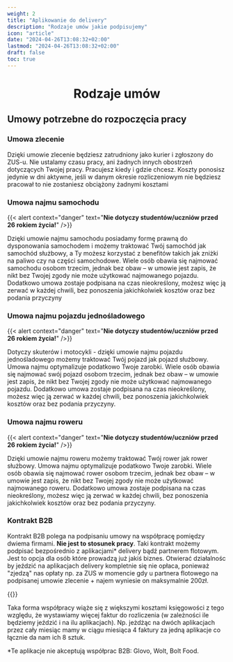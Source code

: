 ```yaml
---
weight: 2
title: "Aplikowanie do delivery"
description: "Rodzaje umów jakie podpisujemy"
icon: "article"
date: "2024-04-26T13:08:32+02:00"
lastmod: "2024-04-26T13:08:32+02:00"
draft: false
toc: true 
---
```


# <p style="text-align: center;">Rodzaje umów</p>

## Umowy potrzebne do rozpoczęcia pracy


### Umowa zlecenie
  Dzięki umowie zlecenie będziesz zatrudniony jako kurier i zgłoszony do
ZUS-u. Nie ustalamy czasu pracy, ani żadnych innych obostrzeń dotyczących
Twojej pracy. Pracujesz kiedy i gdzie chcesz. Koszty ponosisz jedynie w dni aktywne,
jeśli w danym okresie rozliczeniowym nie będziesz pracował to nie zostaniesz
obciążony żadnymi kosztami

### Umowa najmu samochodu 
 {{< alert context="danger" text="<strong>Nie dotyczy studentów/uczniów przed 26 rokiem życia!</strong>" />}}

Dzięki umowie najmu samochodu posiadamy formę prawną do dysponowania
samochodem i możemy traktować Twój samochód jak samochód służbowy, a Ty
możesz korzystać z benefitów takich jak zniżki na paliwo czy na części
samochodowe. Wiele osób obawia się najmować samochodu osobom trzecim,
jednak bez obaw – w umowie jest zapis, że nikt bez Twojej zgody nie może
użytkować najmowanego pojazdu. Dodatkowo umowa zostaje podpisana na czas
nieokreślony, możesz więc ją zerwać w każdej chwili, bez ponoszenia jakichkolwiek kosztów oraz bez podania przyczyny

### Umowa najmu pojazdu jednośladowego
 {{< alert context="danger" text="<strong>Nie dotyczy studentów/uczniów przed 26 rokiem życia!</strong>" />}}
  
  Dotyczy skuterów i motocykli - dzięki umowie najmu pojazdu
jednośladowego możemy traktować Twój pojazd jak pojazd służbowy. Umowa
najmu optymalizuje podatkowo Twoje zarobki. Wiele osób obawia się najmować
swój pojazd osobom trzecim, jednak bez obaw – w umowie jest zapis, że nikt bez
Twojej zgody nie może użytkować najmowanego pojazdu. Dodatkowo umowa
zostaje podpisana na czas nieokreślony, możesz więc ją zerwać w każdej chwili, bez
ponoszenia jakichkolwiek kosztów oraz bez podania przyczyny.

### Umowa najmu roweru
 {{< alert context="danger" text="<strong>Nie dotyczy studentów/uczniów przed 26 rokiem życia!</strong>" />}}

Dzięki umowie najmu roweru możemy traktować Twój rower jak rower służbowy.
Umowa najmu optymalizuje podatkowo Twoje zarobki. Wiele osób obawia się
najmować rower osobom trzecim, jednak bez obaw – w umowie jest zapis, że nikt
bez Twojej zgody nie może użytkować najmowanego roweru. Dodatkowo umowa
zostaje podpisana na czas nieokreślony, możesz więc ją zerwać w każdej chwili, bez
ponoszenia jakichkolwiek kosztów oraz bez podania przyczyny.

### Kontrakt B2B

Kontrakt B2B polega na podpisaniu umowy na współpracę pomiędzy dwiema firmami. **Nie jest to stosunek pracy**. Taki kontrakt możemy podpisać bezpośrednio z aplikacjami* delivery bądź partnerem flotowym. Jest to opcja dla osób które prowadzą już jakiś biznes. Otwierać działalnośc by jeździć na aplikacjach delivery kompletnie się nie opłaca, ponieważ "zjedzą" nas opłaty np. za ZUS w momencie gdy u partnera flotowego na podpisanej umowie zlecenie + najem wyniesie on maksymalnie 200zł.

{{<alert context="warning" text="Działalność nierejestrowana nie może być podmiotem kontraktu B2B ze względu na brak wpisu do CEIDG lub KRS"/>}}

Taka forma współpracy wiąże się z większymi kosztami księgowości z tego względu, że wystawiamy więcej faktur do rozliczenia (w zależności ile będziemy jeździć i na ilu aplikacjach). Np. jeżdżąc na dwóch aplikacjach przez cały miesiąc mamy w ciągu miesiąca 4 faktury za jedną aplikacje co łącznie da nam ich 8 sztuk.
   
\*Te aplikacje nie akceptują współprac B2B: Glovo, Wolt, Bolt Food.